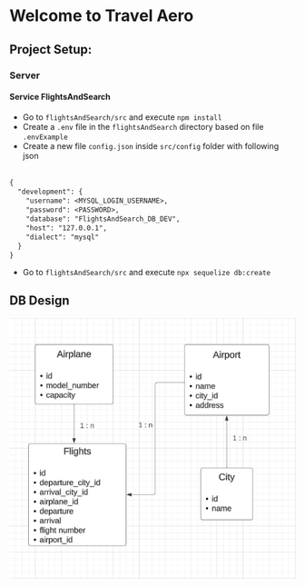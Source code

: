 # Welcome to Travel Aero

## Project Setup:

### Server

#### Service FlightsAndSearch
- Go to `flightsAndSearch/src` and execute `npm install`
- Create a `.env` file in the `flightsAndSearch` directory based on file `.envExample` 
- Create a new  file `config.json` inside `src/config` folder with following json
 
```

{
  "development": {
    "username": <MYSQL_LOGIN_USERNAME>,
    "password": <PASSWORD>,
    "database": "FlightsAndSearch_DB_DEV",
    "host": "127.0.0.1",
    "dialect": "mysql"
  }
}

```
- Go to `flightsAndSearch/src` and execute `npx sequelize db:create`


## DB Design

![Flight Search Database](src/assets/flightsAndSearch_DB_Design.png)